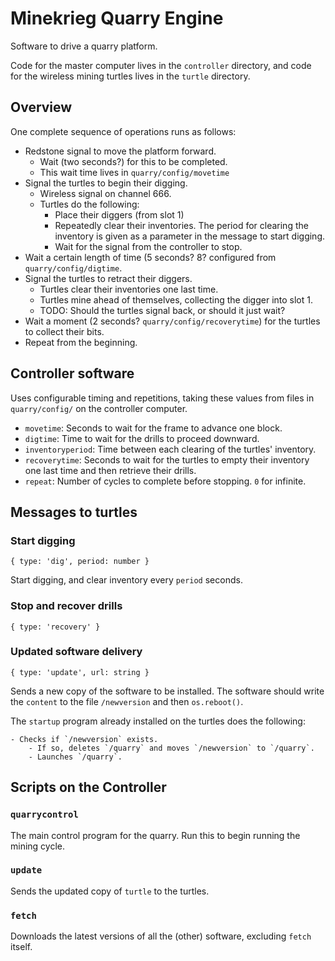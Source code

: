 # Minekrieg Quarry Engine

Software to drive a quarry platform.

Code for the master computer lives in the `controller` directory, and code for the wireless mining turtles lives in the `turtle` directory.

## Overview

One complete sequence of operations runs as follows:
- Redstone signal to move the platform forward.
    - Wait (two seconds?) for this to be completed.
    - This wait time lives in `quarry/config/movetime`
- Signal the turtles to begin their digging.
    - Wireless signal on channel 666.
    - Turtles do the following:
        - Place their diggers (from slot 1)
        - Repeatedly clear their inventories. The period for clearing the inventory is given as a parameter in the message to start digging.
        - Wait for the signal from the controller to stop.
- Wait a certain length of time (5 seconds? 8? configured from `quarry/config/digtime`.
- Signal the turtles to retract their diggers.
    - Turtles clear their inventories one last time.
    - Turtles mine ahead of themselves, collecting the digger into slot 1.
    - TODO: Should the turtles signal back, or should it just wait?
- Wait a moment (2 seconds? `quarry/config/recoverytime`) for the turtles to collect their bits.
- Repeat from the beginning.


## Controller software

Uses configurable timing and repetitions, taking these values from files in `quarry/config/` on the controller computer.

- `movetime`: Seconds to wait for the frame to advance one block.
- `digtime`: Time to wait for the drills to proceed downward.
- `inventoryperiod`: Time between each clearing of the turtles' inventory.
- `recoverytime`: Seconds to wait for the turtles to empty their inventory one last time and then retrieve their drills.
- `repeat`: Number of cycles to complete before stopping. `0` for infinite.

## Messages to turtles

### Start digging

    { type: 'dig', period: number }

Start digging, and clear inventory every `period` seconds.

### Stop and recover drills

    { type: 'recovery' }


### Updated software delivery

    { type: 'update', url: string }

Sends a new copy of the software to be installed. The software should write the `content` to the file `/newversion` and then `os.reboot()`.

The `startup` program already installed on the turtles does the following:

    - Checks if `/newversion` exists.
        - If so, deletes `/quarry` and moves `/newversion` to `/quarry`.
        - Launches `/quarry`.


## Scripts on the Controller

### `quarrycontrol`

The main control program for the quarry. Run this to begin running the mining cycle.

### `update`

Sends the updated copy of `turtle` to the turtles.

### `fetch`

Downloads the latest versions of all the (other) software, excluding `fetch` itself.

